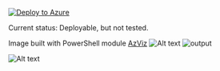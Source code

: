 [![Deploy to Azure](https://aka.ms/deploytoazurebutton)](https://portal.azure.com/#create/Microsoft.Template/uri/https%3A%2F%2Fraw.githubusercontent.com%2Fglaisne%2FAZLabARMTemplates%2Fmain%2FVNetPeering%2FDeploy.Template.json)

Current status: Deployable, but not tested.

Image built with PowerShell module [AzViz](https://github.com/PrateekKumarSingh/AzViz)
![Alt text](https://github.com/glaisne/azlabarmtemplates/blob/master/ARMTemplateArchitecture.png?raw=true)
![output](https://user-images.githubusercontent.com/3585145/134034045-51930d6d-3b02-412d-9a00-2cabe8dfb6ff.png)

![Alt text](c:/Users/glais/OneDrive/Desktop/134034045-51930d6d-3b02-412d-9a00-2cabe8dfb6ff.png)